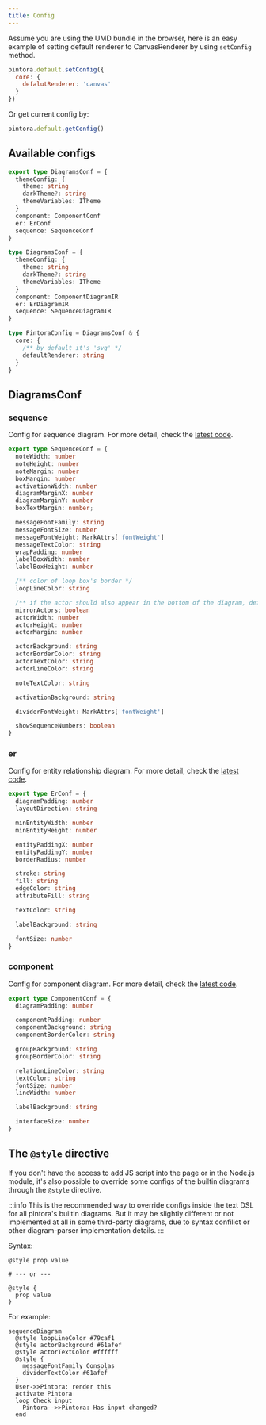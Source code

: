 ```yaml
---
title: Config
---
```


Assume you are using the UMD bundle in the browser, here is an easy example of setting default renderer to CanvasRenderer by using `setConfig` method.

```js
pintora.default.setConfig({
  core: {
    defalutRenderer: 'canvas'
  }
})
```

Or get current config by:

```ts
pintora.default.getConfig()
```

## Available configs

```ts
export type DiagramsConf = {
  themeConfig: {
    theme: string
    darkTheme?: string
    themeVariables: ITheme
  }
  component: ComponentConf
  er: ErConf
  sequence: SequenceConf
}

type DiagramsConf = {
  themeConfig: {
    theme: string
    darkTheme?: string
    themeVariables: ITheme
  }
  component: ComponentDiagramIR
  er: ErDiagramIR
  sequence: SequenceDiagramIR
}

type PintoraConfig = DiagramsConf & {
  core: {
    /** by default it's 'svg' */
    defaultRenderer: string
  }
}
```

## DiagramsConf

### sequence

Config for sequence diagram. For more detail, check the [latest code](https://github.com/hikerpig/pintora/blob/master/packages/pintora-diagrams/src/sequence/config.ts).

```ts
export type SequenceConf = {
  noteWidth: number
  noteHeight: number
  noteMargin: number
  boxMargin: number
  activationWidth: number
  diagramMarginX: number
  diagramMarginY: number
  boxTextMargin: number;

  messageFontFamily: string
  messageFontSize: number
  messageFontWeight: MarkAttrs['fontWeight']
  messageTextColor: string
  wrapPadding: number
  labelBoxWidth: number
  labelBoxHeight: number

  /** color of loop box's border */
  loopLineColor: string

  /** if the actor should also appear in the bottom of the diagram, default is true */
  mirrorActors: boolean
  actorWidth: number
  actorHeight: number
  actorMargin: number

  actorBackground: string
  actorBorderColor: string
  actorTextColor: string
  actorLineColor: string

  noteTextColor: string

  activationBackground: string

  dividerFontWeight: MarkAttrs['fontWeight']

  showSequenceNumbers: boolean
}
```

### er

Config for entity relationship diagram. For more detail, check the [latest code](https://github.com/hikerpig/pintora/blob/master/packages/pintora-diagrams/src/er/config.ts).

```ts
export type ErConf = {
  diagramPadding: number
  layoutDirection: string

  minEntityWidth: number
  minEntityHeight: number

  entityPaddingX: number
  entityPaddingY: number
  borderRadius: number

  stroke: string
  fill: string
  edgeColor: string
  attributeFill: string

  textColor: string

  labelBackground: string

  fontSize: number
}
```

### component

Config for component diagram. For more detail, check the [latest code](https://github.com/hikerpig/pintora/blob/master/packages/pintora-diagrams/src/component/config.ts).

```ts
export type ComponentConf = {
  diagramPadding: number

  componentPadding: number
  componentBackground: string
  componentBorderColor: string

  groupBackground: string
  groupBorderColor: string

  relationLineColor: string
  textColor: string
  fontSize: number
  lineWidth: number

  labelBackground: string

  interfaceSize: number
}
```

## The `@style` directive

If you don't have the access to add JS script into the page or in the Node.js module, it's also possible to override some configs of the builtin diagrams through the `@style` directive.

:::info
This is the recommended way to override configs inside the text DSL for all pintora's builtin diagrams.
But it may be slightly different or not implemented at all in some third-party diagrams, due to syntax confilict or other diagram-parser implementation details.
:::

Syntax:

```text
@style prop value

# --- or ---

@style {
  prop value
}
```

For example:

```pintora play
sequenceDiagram
  @style loopLineColor #79caf1
  @style actorBackground #61afef
  @style actorTextColor #ffffff
  @style {
    messageFontFamily Consolas
    dividerTextColor #61afef
  }
  User->>Pintora: render this
  activate Pintora
  loop Check input
    Pintora-->>Pintora: Has input changed?
  end
```
